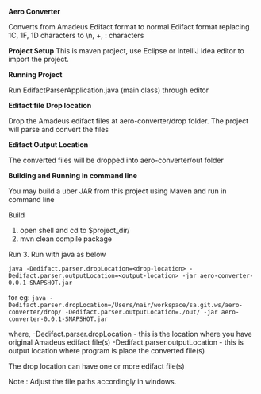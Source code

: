 **Aero Converter**

Converts from Amadeus Edifact format to normal Edifact format replacing 1C, 1F, 1D characters to \n, +, : characters

**Project Setup**
This is maven project, use Eclipse or IntelliJ Idea editor to import the project.

**Running Project**

Run EdifactParserApplication.java (main class) through editor

**Edifact file Drop location**

Drop the Amadeus edifact files at aero-converter/drop folder. The project will parse and convert the files

**Edifact Output Location**

The converted files will be dropped into aero-converter/out folder

**Building and Running in command line**

You may build a uber JAR from this project using Maven and run in command line

Build
1. open shell and cd to $project_dir/
2. mvn clean compile package

Run
3. Run with java as below

`java -Dedifact.parser.dropLocation=<drop-location> -Dedifact.parser.outputLocation=<output-location> -jar aero-converter-0.0.1-SNAPSHOT.jar`

for eg:
`java -Dedifact.parser.dropLocation=/Users/nair/workspace/sa.git.ws/aero-converter/drop/ -Dedifact.parser.outputLocation=./out/ -jar aero-converter-0.0.1-SNAPSHOT.jar`

where,
-Dedifact.parser.dropLocation - this is the location where you have original Amadeus edifact file(s)
-Dedifact.parser.outputLocation - this is output location where program is place the converted file(s)

The drop location can have one or more edifact file(s)

Note : Adjust the file paths accordingly in windows.